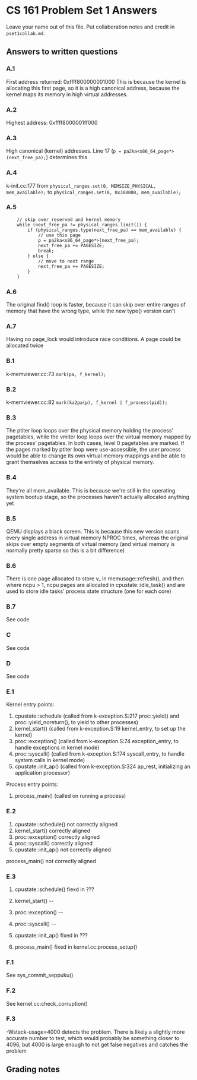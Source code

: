 CS 161 Problem Set 1 Answers
============================
Leave your name out of this file. Put collaboration notes and credit in
`pset1collab.md`.

Answers to written questions
----------------------------

### A.1
First address returned: 0xffff800000001000
This is because the kernel is allocating this first page, so it is a high canonical address, because the kernel maps its memory in high virtual addresses.

### A.2
Highest address: 0xffff8000001ff000

### A.3
High canonical (kernel) addresses. Line 17 (`p = pa2ka<x86_64_page*>(next_free_pa);`) determines this

### A.4
k-init.cc:177 from `physical_ranges.set(0, MEMSIZE_PHYSICAL, mem_available);` to `physical_ranges.set(0, 0x300000, mem_available);`

### A.5
```
    // skip over reserved and kernel memory
    while (next_free_pa != physical_ranges.limit()) {
        if (physical_ranges.type(next_free_pa) == mem_available) {
            // use this page
            p = pa2ka<x86_64_page*>(next_free_pa);
            next_free_pa += PAGESIZE;
            break;
        } else {
            // move to next range
            next_free_pa += PAGESIZE;
        }
    }
```

### A.6
The original find() loop is faster, because it can skip over entire ranges of memory that have the wrong type, while the new type() version can't

### A.7
Having no page_lock would introduce race conditions. A page could be allocated twice

### B.1
k-memviewer.cc:73 `mark(pa, f_kernel);`

### B.2
k-memviewer.cc:82 `mark(ka2pa(p), f_kernel | f_process(pid));`

### B.3
The ptiter loop loops over the physical memory holding the process' pagetables, while the vmiter loop loops over the virtual memory mapped by the process' pagetables. In both cases, level 0 pagetables are marked. If the pages marked by ptiter loop were use-accessible, the user process would be able to change its own virtual memory mappings and be able to grant themselves access to the entirety of physical memory.

### B.4
They're all mem_available. This is because we're still in the operating system bootup stage, so the processes haven't actually allocated anything yet

### B.5
QEMU displays a black screen. This is because this new version scans every single address in virtual memory NPROC times, whereas the original skips over empty segments of virtual memory (and virtual memory is normally pretty sparse so this is a bit difference)

### B.6
There is one page allocated to store v_ in memusage::refresh(), and then where ncpu > 1, ncpu pages are allocated in cpustate::idle_task() and are used to store idle tasks' process state structure (one for each core)

### B.7
See code

### C
See code

### D
See code

### E.1
Kernel entry points:
1. cpustate::schedule (called from k-exception.S:217 proc::yield() and proc::yield_noreturn(), to yield to other processes)
2. kernel_start() (called from k-exception.S:19 kernel_entry, to set up the kernel)
3. proc::exception() (called from k-exception.S:74 exception_entry, to handle exceptions in kernel mode)
4. proc::syscall() (called from k-exception.S:174 syscall_entry, to handle system calls in kernel mode)
5. cpustate::init_ap() (called from k-exception.S:324 ap_rest, initializing an application processor)

Process entry points:
1. process_main() (called on running a process)

### E.2

1. cpustate::schedule() not correctly aligned
2. kernel_start() correctly aligned
3. proc::exception() correctly aligned
4. proc::syscall() correctly aligned
5. cpustate::init_ap() not correctly aligned

process_main() not correctly aligned

### E.3

1. cpustate::schedule() fiexd in ???
2. kernel_start() --
3. proc::exception() --
4. proc::syscall() --
5. cpustate::init_ap() fixed in ???

1. process_main() fixed in kernel.cc:process_setup()

### F.1
See sys_commit_seppuku()

### F.2
See kernel.cc:check_corruption()

### F.3
-Wstack-usage=4000 detects the problem. There is likely a slightly more accurate number to test, which would probably be something closer to 4096, but 4000 is large enough to not get false negatives and catches the problem

Grading notes
-------------
